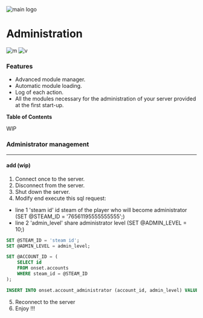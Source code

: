 ![main logo](https://i.ibb.co/8zHdNXk/Sans-titre-3.png) 

<h1>Administration</h1> 

![m](https://img.shields.io/badge/Modules-13-green) ![v](https://img.shields.io/badge/Version-2-yellow) 



### Features

- Advanced module manager.
- Automatic module loading.
- Log of each action.
- All the modules necessary for the administration of your server provided at the first start-up.



**Table of Contents**

WIP

### Administrator management
                
----

#### add (wip)
1. Connect once to the server.
2. Disconnect from the server.
3. Shut down the server.
4. Modify end execute this sql request:
- line 1 'steam id' id steam of the player who will become administrator (SET @STEAM_ID = '76561195555555555';)
- line 2 'admin_level' share administrator level (SET @ADMIN_LEVEL = 10;)

```sql
SET @STEAM_ID = 'steam id';
SET @ADMIN_LEVEL = admin_level;

SET @ACCOUNT_ID = (
	SELECT id
	FROM onset.accounts
	WHERE steam_id = @STEAM_ID
);

INSERT INTO onset.account_administrator (account_id, admin_level) VALUES (@ACCOUNT_ID, @ADMIN_LEVEL);
``` 
5. Reconnect to the server
6. Enjoy !!!


